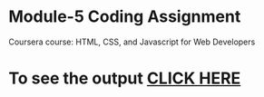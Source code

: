 
# Module-5 Coding Assignment

Coursera course: HTML, CSS, and Javascript for Web Developers

# To see the output [CLICK HERE](https://dhruv2502.github.io/coursera-fullstack/Module_5/index.html)
